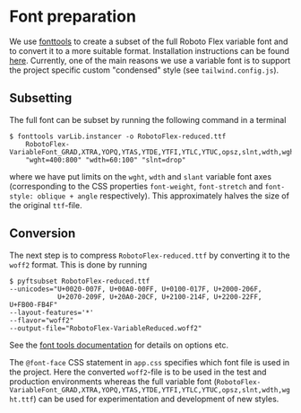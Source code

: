 # Font preparation

We use [fonttools](https://fonttools.readthedocs.io) to create a subset of
the full Roboto Flex variable font and to convert it to a more suitable format. Installation instructions can be found
[here](https://clagnut.com/blog/2418/). Currently, one of the main reasons we use a
variable font is to support the project specific custom "condensed" style (see `tailwind.config.js`).

## Subsetting

The full font can be subset by running the following command in a terminal

    $ fonttools varLib.instancer -o RobotoFlex-reduced.ttf
        RobotoFlex-VariableFont_GRAD,XTRA,YOPQ,YTAS,YTDE,YTFI,YTLC,YTUC,opsz,slnt,wdth,wght.ttf
        "wght=400:800" "wdth=60:100" "slnt=drop"

where we have put limits on the `wght`, `wdth` and `slant` variable font axes (corresponding to the CSS properties
`font-weight`, `font-stretch` and `font-style: oblique + angle` respectively). This approximately halves the size of
the original `ttf`-file.

## Conversion

The next step is to compress `RobotoFlex-reduced.ttf` by converting it to the `woff2` format. This is done by running

    $ pyftsubset RobotoFlex-reduced.ttf
    --unicodes="U+0020-007F, U+00A0-00FF, U+0100-017F, U+2000-206F,
                U+2070-209F, U+20A0-20CF, U+2100-214F, U+2200-22FF, U+FB00-FB4F"
    --layout-features='*'
    --flavor="woff2"
    --output-file="RobotoFlex-VariableReduced.woff2"

See the [font tools documentation](https://fonttools.readthedocs.io/en/latest/subset/index.html#module-fontTools.subset)
for details on options etc.

The `@font-face` CSS statement in `app.css` specifies which font file is used in the project. Here the converted `woff2`-file
is to be used in the test and production environments whereas the full variable font (`RobotoFlex-VariableFont_GRAD,XTRA,YOPQ,YTAS,YTDE,YTFI,YTLC,YTUC,opsz,slnt,wdth,wght.ttf`)
can be used for experimentation and development of new styles.

